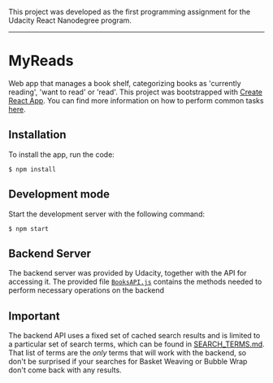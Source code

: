 This project was developed as the first programming assignment for the Udacity React Nanodegree program.

----

# MyReads

Web app that manages a book shelf, categorizing books as 'currently reading', 'want to read' or 'read'. This project was bootstrapped with [Create React App](https://github.com/facebookincubator/create-react-app). You can find more information on how to perform common tasks [here](https://github.com/facebookincubator/create-react-app/blob/master/packages/react-scripts/template/README.md).


## Installation

To install the app, run the code:

```
$ npm install
```

## Development mode

Start the development server with the following command:

```
$ npm start
```

## Backend Server

The backend server was provided by Udacity, together with the API for accessing it. The provided file [`BooksAPI.js`](src/BooksAPI.js) contains the methods needed to perform necessary operations on the backend

## Important
The backend API uses a fixed set of cached search results and is limited to a particular set of search terms, which can be found in [SEARCH_TERMS.md](SEARCH_TERMS.md). That list of terms are the _only_ terms that will work with the backend, so don't be surprised if your searches for Basket Weaving or Bubble Wrap don't come back with any results.